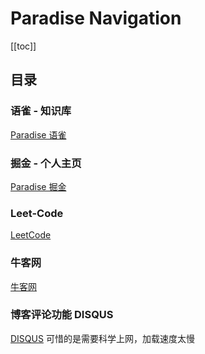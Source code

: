 # Paradise Navigation

[[toc]]

## 目录

### 语雀 - 知识库

[Paradise 语雀](https://www.yuque.com/paradise)

### 掘金 - 个人主页

[Paradise 掘金](https://juejin.im/user/5a97d2426fb9a028c149e324)

### Leet-Code

[LeetCode](https://leetcode-cn.com/u/paradis3/)

### 牛客网

[牛客网](https://www.nowcoder.com/profile/2741870)

### 博客评论功能 DISQUS

[DISQUS](https://disqus.com/)
可惜的是需要科学上网，加载速度太慢

<disqus/>
